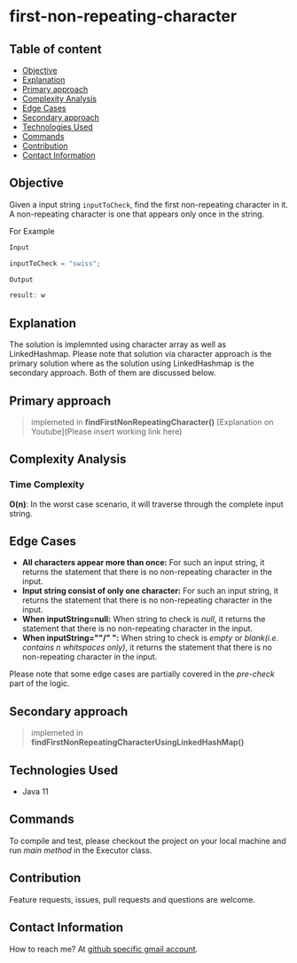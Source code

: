 # first-non-repeating-character

## Table of content

- [Objective](#objective)
- [Explanation](#explanation)
- [Primary approach](#primary-approach)
- [Complexity Analysis](#complexity-analysis)
- [Edge Cases](#edge-cases)
- [Secondary approach](#secondary-approach)
- [Technologies Used](#technologies-used)
- [Commands](#commands)
- [Contribution](#contribution)
- [Contact Information](#contact-information)

## Objective

Given a input string `inputToCheck`, find the first non-repeating character in it. A non-repeating character is one that appears only once in the string.

For Example

```java
Input

inputToCheck = "swiss";

Output

result: w
```

## Explanation

The solution is implemnted using character array as well as LinkedHashmap. Please note that solution via character approach is the primary solution where as the solution using LinkedHashmap is the secondary approach. Both of them are discussed below.

## Primary approach

> implemeted in **findFirstNonRepeatingCharacter()**
> [Explanation on Youtube](Please insert working link here)

## Complexity Analysis

### Time Complexity

**O(n)**: In the worst case scenario, it will traverse through the complete input string.

## Edge Cases

- **All characters appear more than once:** For such an input string, it returns the statement that there is no non-repeating character in the input.
- **Input string consist of only one character:** For such an input string, it returns the statement that there is no non-repeating character in the input.
- **When inputString=null:** When string to check is _null_, it returns the statement that there is no non-repeating character in the input.
- **When inputString=""/" ":** When string to check is _empty_ or _blank(i.e. contains n whitspaces only)_, it returns the statement that there is no non-repeating character in the input.

Please note that some edge cases are partially covered in the _pre-check_ part of the logic.

## Secondary approach

> implemeted in **findFirstNonRepeatingCharacterUsingLinkedHashMap()**

## Technologies Used

- Java 11

## Commands

To compile and test, please checkout the project on your local machine and run _main method_ in the Executor class.

## Contribution

Feature requests, issues, pull requests and questions are welcome.

## Contact Information

How to reach me? At [github specific gmail account](mailto:syedumerahmedcode@gmail.com?subject=[GitHub]%20Hello%20from%20Github).
